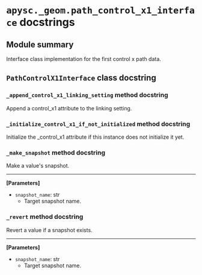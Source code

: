 # `apysc._geom.path_control_x1_interface` docstrings

## Module summary

Interface class implementation for the first control x path data.

## `PathControlX1Interface` class docstring

### `_append_control_x1_linking_setting` method docstring

Append a control_x1 attribute to the linking setting.

### `_initialize_control_x1_if_not_initialized` method docstring

Initialize the _control_x1 attribute if this instance does not initialize it yet.

### `_make_snapshot` method docstring

Make a value's snapshot.<hr>

**[Parameters]**

- `snapshot_name`: str
  - Target snapshot name.

### `_revert` method docstring

Revert a value if a snapshot exists.<hr>

**[Parameters]**

- `snapshot_name`: str
  - Target snapshot name.